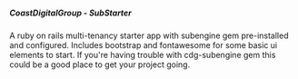 ##### CoastDigitalGroup - SubStarter  
A ruby on rails multi-tenancy starter app with subengine gem pre-installed and configured. Includes bootstrap and fontawesome for some basic ui elements to start. If you're having trouble with cdg-subengine gem this could be a good place to get your project going.